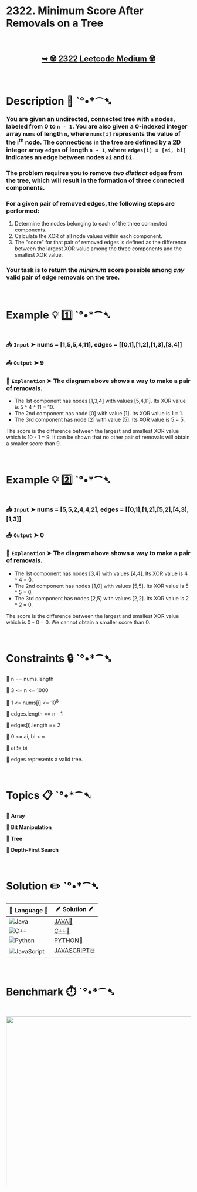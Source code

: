 # 2322. Minimum Score After Removals on a Tree

</br>

<h2 align="center"> 

<a href=""><strong>➥ ☢️ 2322 Leetcode Medium ☢️ </strong></a>
</h2>

</br>

# Description 📜 ˋ°•*⁀➷

### You are given an undirected, connected tree with `n` nodes, labeled from 0 to `n - 1`. You are also given a 0-indexed integer array `nums` of length `n`, where `nums[i]` represents the value of the i<sup>th</sup> node. The connections in the tree are defined by a 2D integer array `edges` of length `n - 1`, where `edges[i] = [ai, bi]` indicates an edge between nodes `ai` and `bi`.

### The problem requires you to remove *two distinct* edges from the tree, which will result in the formation of three connected components.

### For a given pair of removed edges, the following steps are performed:

1. Determine the nodes belonging to each of the three connected components.
2. Calculate the XOR of all node values within each component.
3. The "score" for that pair of removed edges is defined as the difference between the largest XOR value among the three components and the smallest XOR value.

### Your task is to return the *minimum* score possible among *any* valid pair of edge removals on the tree.

</br>

# Example 💡 1️⃣ ˋ°•*⁀➷

<img src="" width="" height=""/>

  ### 📥 `Input`  ➤ nums = [1,5,5,4,11], edges = [[0,1],[1,2],[1,3],[3,4]]

  ### 📤 `Output`  ➤ 9

  ### 🔦 `Explanation`  ➤ The diagram above shows a way to make a pair of removals.

- The 1st component has nodes [1,3,4] with values [5,4,11]. Its XOR value is 5 ^ 4 ^ 11 = 10.
- The 2nd component has node [0] with value [1]. Its XOR value is 1 = 1.
- The 3rd component has node [2] with value [5]. Its XOR value is 5 = 5.

The score is the difference between the largest and smallest XOR value which is 10 - 1 = 9.
It can be shown that no other pair of removals will obtain a smaller score than 9.

</br>

# Example 💡 2️⃣ ˋ°•*⁀➷

<img src="" width="" height=""/>

  ### 📥 `Input` ➤ nums = [5,5,2,4,4,2], edges = [[0,1],[1,2],[5,2],[4,3],[1,3]]

  ### 📤 `Output`  ➤ 0

  ### 🔦 `Explanation` ➤ The diagram above shows a way to make a pair of removals.

- The 1st component has nodes [3,4] with values [4,4]. Its XOR value is 4 ^ 4 = 0.
- The 2nd component has nodes [1,0] with values [5,5]. Its XOR value is 5 ^ 5 = 0.
- The 3rd component has nodes [2,5] with values [2,2]. Its XOR value is 2 ^ 2 = 0.

The score is the difference between the largest and smallest XOR value which is 0 - 0 = 0.
We cannot obtain a smaller score than 0.

</br>

# Constraints 🔒 ˋ°•*⁀➷

🔹 n == nums.length </br>

🔹 3 <= n <= 1000 </br>

🔹 1 <= nums[i] <= 10<sup>8</sup> </br>

🔹 edges.length == n - 1 </br>

🔹 edges[i].length == 2 </br>

🔹 0 <= ai, bi < n </br>

🔹 ai != bi </br>

🔹 edges represents a valid tree. </br>

</br>

# Topics 📋 ˋ°•*⁀➷

🔸 **Array**  </br>

🔸 **Bit Manipulation**  </br>

🔸 **Tree**  </br>

🔸 **Depth-First Search**  </br>

</br>

# Solution ✏️ ˋ°•*⁀➷

| 📒 Language 📒  | 🪶 Solution 🪶 |
| ------------- | ------------- |
|  ![Java](https://img.shields.io/badge/java-%23ED8B00.svg?style=for-the-badge&logo=openjdk&logoColor=white)  | [JAVA🍁]() |
|  ![C++](https://img.shields.io/badge/c++-%2300599C.svg?style=for-the-badge&logo=c%2B%2B&logoColor=white)  | [C++🎲]()  |
|  ![Python](https://img.shields.io/badge/python-3670A0?style=for-the-badge&logo=python&logoColor=ffdd54)    | [PYTHON🍰]() |
| ![JavaScript](https://img.shields.io/badge/javascript-%23323330.svg?style=for-the-badge&logo=javascript&logoColor=%23F7DF1E)   | [JAVASCRIPT☃️]() |

</br>

# Benchmark ⏱️ ˋ°•*⁀➷

<h1  align="center" >

<img src ="" width = "700px" height="462px" />

</h1>
